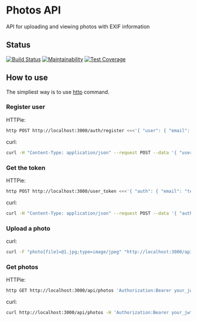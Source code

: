 # Photos API

API for uploading and viewing photos with EXIF information

## Status

[![Build Status](https://api.travis-ci.org/bladebhs/photos_api.svg?branch=master)](http://travis-ci.org/bladebhs/photos_api) [![Maintainability](https://api.codeclimate.com/v1/badges/b0a80783bd37237a069b/maintainability)](https://codeclimate.com/github/bladebhs/photos_api/maintainability) [![Test Coverage](https://api.codeclimate.com/v1/badges/b0a80783bd37237a069b/test_coverage)](https://codeclimate.com/github/bladebhs/photos_api/test_coverage)

## How to use

The simpliest way is to use [http](https://httpie.org/) command.

### Register user

HTTPie:
``` bash
http POST http://localhost:3000/auth/register <<<'{ "user": { "email": "test@test.com", "password": "12345678" }}'
```

curl:
``` bash
curl -H "Content-Type: application/json" --request POST --data '{ "user": { "email": "test@test.com", "password": "12345678" }}' http://localhost:3000/auth/register
```

### Get the token

HTTPie:
``` bash
http POST http://localhost:3000/user_token <<<'{ "auth": { "email": "test@test.com", "password": "12345678" }}'
```

curl:
``` bash
curl -H "Content-Type: application/json" --request POST --data '{ "auth": { "email": "test@test.com", "password": "12345678" }}' http://localhost:3000/user_token
```

### Upload a photo

curl:
``` bash
curl -F "photo[file]=@1.jpg;type=image/jpeg" "http://localhost:3000/api/photos" -H 'Authorization:Bearer eyJ0eXAiOiJKV1QiLCJhbGciOiJIUzI1NiJ9.eyJleHAiOjE1NDA2NDUwMTYsInN1YiI6Mn0.Yk6A_W1deio3Kc-UdLalj3dm8A5KQU3UWeU-vZJComU'
```

### Get photos

HTTPie:
``` bash
http GET http://localhost:3000/api/photos 'Authorization:Bearer your_jwt_token'
```

curl:
``` bash
curl http://localhost:3000/api/photos -H 'Authorization:Bearer your_jwt_token'
```